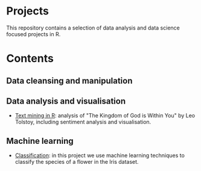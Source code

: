 # Projects

This repository contains a selection of data analysis and data science focused projects in R.

# Contents

## Data cleansing and manipulation

## Data analysis and visualisation
* [Text mining in R](https://github.com/Jamie3213/tolstoy-text-analysis): analysis of "The Kingdom of God is Within You" by Leo Tolstoy, including sentiment analysis and visualisation.

## Machine learning
* [Classification](https://github.com/Jamie3213/iris-classification): in this project we use machine learning techniques to classify the species of a flower in the Iris dataset.
